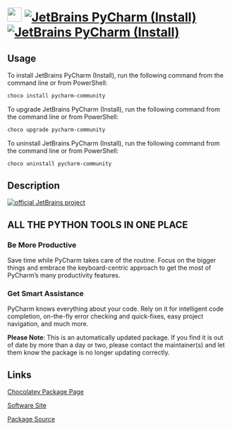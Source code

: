 ﻿# <img src="https://cdn.jsdelivr.net/gh/mkevenaar/chocolatey-packages@081d7b0b59739e4d377150098854a2244235fe01/icons/PyCharm-community.png" width="32" height="32"/> [![JetBrains PyCharm (Install)](https://img.shields.io/chocolatey/v/pycharm-community.svg?label=JetBrains+PyCharm+(Install))](https://community.chocolatey.org/packages/pycharm-community) [![JetBrains PyCharm (Install)](https://img.shields.io/chocolatey/dt/pycharm-community.svg)](https://community.chocolatey.org/packages/pycharm-community)

## Usage

To install JetBrains PyCharm (Install), run the following command from the command line or from PowerShell:

```powershell
choco install pycharm-community
```

To upgrade JetBrains PyCharm (Install), run the following command from the command line or from PowerShell:

```powershell
choco upgrade pycharm-community
```

To uninstall JetBrains PyCharm (Install), run the following command from the command line or from PowerShell:

```powershell
choco uninstall pycharm-community
```

## Description

[![official JetBrains project](http://jb.gg/badges/official-plastic.svg)](https://confluence.jetbrains.com/display/ALL/JetBrains+on+GitHub)

## ALL THE PYTHON TOOLS IN ONE PLACE

### Be More Productive

Save time while PyCharm takes care of the routine. Focus on the bigger things and embrace the keyboard-centric approach to get the most of PyCharm’s many productivity features.

### Get Smart Assistance

PyCharm knows everything about your code. Rely on it for intelligent code completion, on-the-fly error checking and quick-fixes, easy project navigation, and much more.

**Please Note**: This is an automatically updated package. If you find it is
out of date by more than a day or two, please contact the maintainer(s) and
let them know the package is no longer updating correctly.


## Links

[Chocolatey Package Page](https://community.chocolatey.org/packages/pycharm-community)

[Software Site](http://www.jetbrains.com/pycharm/)

[Package Source](https://github.com/mkevenaar/chocolatey-packages/tree/master/automatic/pycharm-community)

